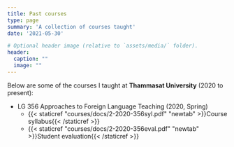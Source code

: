```yaml
---
title: Past courses
type: page
summary: 'A collection of courses taught'
date: '2021-05-30'

# Optional header image (relative to `assets/media/` folder).
header:
  caption: ""
  image: ""
---
```


Below are some of the courses I taught at **Thammasat University** (2020 to present):
  
- LG 356 Approaches to Foreign Language Teaching (2020, Spring)
  - {{< staticref "courses/docs/2-2020-356syl.pdf" "newtab" >}}Course syllabus{{< /staticref >}} 
  - {{< staticref "courses/docs/2-2020-356eval.pdf" "newtab" >}}Student evaluation{{< /staticref >}} 
